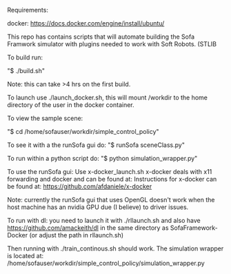 Requirements:

docker: https://docs.docker.com/engine/install/ubuntu/



This repo has contains scripts that will automate building the Sofa Framwork simulator with plugins needed to work with Soft Robots. (STLIB

To build run: 

"$ ./build.sh" 

Note: this can take >4 hrs on the first build.


To launch use ./launch_docker.sh, this will mount /workdir to the home directory of the user in the docker container.

To view the sample scene:

"$ cd /home/sofauser/workdir/simple_control_policy"

To see it with a the runSofa gui do:
"$ runSofa sceneClass.py"

To run within a python script do:
"$ python simulation_wrapper.py"



To use the runSofa gui:
Use x-docker_launch.sh
x-docker deals with x11 forwarding and docker and can be found at:
Instructions for x-docker can be found at: https://github.com/afdaniele/x-docker

Note: currently the runSofa gui that uses OpenGL doesn't work when the host machine has an nvidia GPU due (I believe) to driver issues.

To run with dl: 
you need to launch it with ./rllaunch.sh and also have https://github.com/amackeith/dl in the same directory as SofaFramework-Docker (or adjust the path in rllaunch.sh)

Then running with ./train_continous.sh should work. 
The simulation wrapper is located at: /home/sofauser/workdir/simple_control_policy/simulation_wrapper.py
